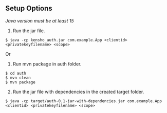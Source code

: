 
## Setup Options

*Java version must be at least 15*

1. Run the jar file.

```
$ java -cp kensho_auth.jar com.example.App <clientid> <privatekeyfilename> <scope>
```

Or

1. Run mvn package in auth folder.

```
$ cd auth
$ mvn clean
$ mvn package
```

2. Run the jar file with dependencies in the created target folder.

```
$ java -cp target/auth-0.1-jar-with-dependencies.jar com.example.App <clientid> <privatekeyfilename> <scope>
```



